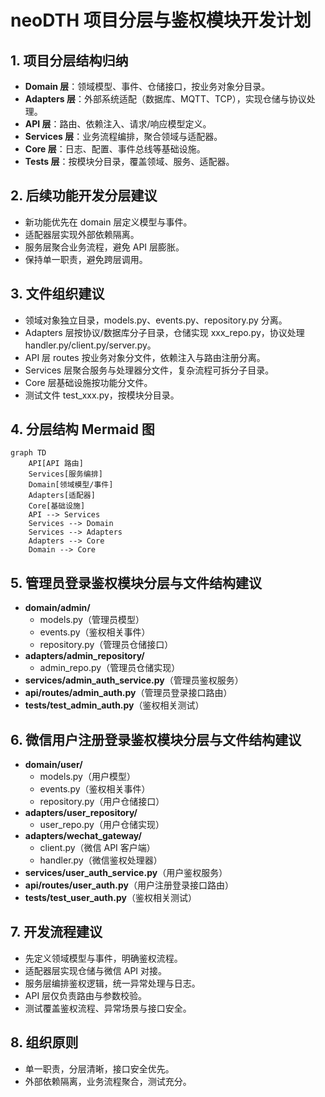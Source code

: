 # neoDTH 项目分层与鉴权模块开发计划

## 1. 项目分层结构归纳

- **Domain 层**：领域模型、事件、仓储接口，按业务对象分目录。
- **Adapters 层**：外部系统适配（数据库、MQTT、TCP），实现仓储与协议处理。
- **API 层**：路由、依赖注入、请求/响应模型定义。
- **Services 层**：业务流程编排，聚合领域与适配器。
- **Core 层**：日志、配置、事件总线等基础设施。
- **Tests 层**：按模块分目录，覆盖领域、服务、适配器。

## 2. 后续功能开发分层建议

- 新功能优先在 domain 层定义模型与事件。
- 适配器层实现外部依赖隔离。
- 服务层聚合业务流程，避免 API 层膨胀。
- 保持单一职责，避免跨层调用。

## 3. 文件组织建议

- 领域对象独立目录，models.py、events.py、repository.py 分离。
- Adapters 层按协议/数据库分子目录，仓储实现 xxx_repo.py，协议处理 handler.py/client.py/server.py。
- API 层 routes 按业务对象分文件，依赖注入与路由注册分离。
- Services 层聚合服务与处理器分文件，复杂流程可拆分子目录。
- Core 层基础设施按功能分文件。
- 测试文件 test_xxx.py，按模块分目录。

## 4. 分层结构 Mermaid 图

```mermaid
graph TD
    API[API 路由]
    Services[服务编排]
    Domain[领域模型/事件]
    Adapters[适配器]
    Core[基础设施]
    API --> Services
    Services --> Domain
    Services --> Adapters
    Adapters --> Core
    Domain --> Core
```

## 5. 管理员登录鉴权模块分层与文件结构建议

- **domain/admin/**
  - models.py（管理员模型）
  - events.py（鉴权相关事件）
  - repository.py（管理员仓储接口）
- **adapters/admin_repository/**
  - admin_repo.py（管理员仓储实现）
- **services/admin_auth_service.py**（管理员鉴权服务）
- **api/routes/admin_auth.py**（管理员登录接口路由）
- **tests/test_admin_auth.py**（鉴权相关测试）

## 6. 微信用户注册登录鉴权模块分层与文件结构建议

- **domain/user/**
  - models.py（用户模型）
  - events.py（鉴权相关事件）
  - repository.py（用户仓储接口）
- **adapters/user_repository/**
  - user_repo.py（用户仓储实现）
- **adapters/wechat_gateway/**
  - client.py（微信 API 客户端）
  - handler.py（微信鉴权处理器）
- **services/user_auth_service.py**（用户鉴权服务）
- **api/routes/user_auth.py**（用户注册登录接口路由）
- **tests/test_user_auth.py**（鉴权相关测试）

## 7. 开发流程建议

- 先定义领域模型与事件，明确鉴权流程。
- 适配器层实现仓储与微信 API 对接。
- 服务层编排鉴权逻辑，统一异常处理与日志。
- API 层仅负责路由与参数校验。
- 测试覆盖鉴权流程、异常场景与接口安全。

## 8. 组织原则

- 单一职责，分层清晰，接口安全优先。
- 外部依赖隔离，业务流程聚合，测试充分。
